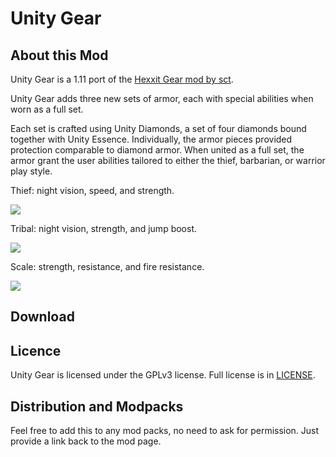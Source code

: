 # Unity Gear

## About this Mod

Unity Gear is a 1.11 port of the [Hexxit Gear mod by sct](https://github.com/sct/HexxitGear).

Unity Gear adds three new sets of armor, each with special abilities when worn as a full set. 

Each set is crafted using Unity Diamonds, a set of four diamonds bound together with Unity Essence. Individually, the armor pieces provided protection comparable to diamond armor. When united as a full set, the armor grant the user abilities tailored to either the thief, barbarian, or warrior play style.  

 Thief: night vision, speed, and strength.
 
 ![](http://imgur.com/KHPg2Ym.png)
 
 Tribal: night vision, strength, and jump boost.
 
 ![](http://imgur.com/E2ZMVOA.png)
 
 Scale: strength, resistance, and fire resistance.
 
 ![](http://imgur.com/JSFCJrr.png)
 

## Download

## Licence

Unity Gear is licensed under the GPLv3 license. Full license is in [LICENSE](https://github.com/triplegerms/UnityGear/blob/master/LICENSE).

## Distribution and Modpacks

Feel free to add this to any mod packs, no need to ask for permission. Just provide a link back to the mod page.
